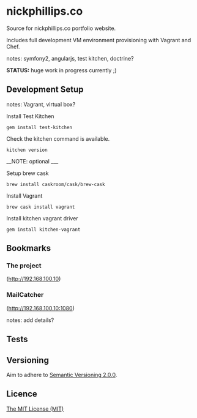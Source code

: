 # nickphillips.co

Source for nickphillips.co portfolio website.

Includes full development VM environment provisioning with Vagrant and Chef.

notes: symfony2, angularjs, test kitchen, doctrine?

__STATUS:__ huge work in progress currently ;)


## Development Setup

notes: Vagrant, virtual box?


Install Test Kitchen

```gem install test-kitchen```

Check the kitchen command is available.

```kitchen version```

__NOTE: optional ___

Setup brew cask

```brew install caskroom/cask/brew-cask```

Install Vagrant

```brew cask install vagrant```

Install kitchen vagrant driver

```gem install kitchen-vagrant```




## Bookmarks

### The project

(http://192.168.100.10)

### MailCatcher

(http://192.168.100.10:1080)

notes: add details?

## Tests

## Versioning

Aim to adhere to [Semantic Versioning 2.0.0](http://semver.org/).

## Licence

[The MIT License (MIT)](https://github.com/phillipsnick/nickphillips.co/blob/master/LICENSE)